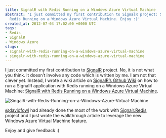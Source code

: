 ```yaml
---
title: SignalR with Redis Running on a Windows Azure Virtual Machine
abstract: 'I just committed my first contribution to SignalR project: SignalR with
  Redis Running on a Windows Azure Virtual Machine. Enjoy :)'
created_at: 2012-07-03 17:02:00 +0000 UTC
tags:
- Redis
- SignalR
- Windows Azure
slugs:
- signalr-with-redis-running-on-a-windows-azure-virtual-machine
- singalr-with-redis-running-on-a-windows-azure-virtual-machine
---
```


<p>I just committed my first contribution to <a title="https://github.com/SignalR/SignalR" href="https://github.com/SignalR/SignalR">SignalR</a> project. No, it is not what you think. It doesn&rsquo;t involve any code which is written by me. I am not that clever yet. Instead, I wrote a wiki article on <a title="https://github.com/SignalR/SignalR/wiki" href="https://github.com/SignalR/SignalR/wiki">SignalR&rsquo;s Github Wiki</a> on how to run a SignalR application with Redis running on a Windows Azure Virtual Machine: <a href="https://github.com/SignalR/SignalR/wiki/SignalR-with-Redis-Running-on-a-Windows-Azure-Virtual-Machine" title="https://github.com/SignalR/SignalR/wiki/SignalR-with-Redis-Running-on-a-Windows-Azure-Virtual-Machine">SignalR with Redis Running on a Windows Azure Virtual Machine</a>.</p>
<p><img src="http://www.tugberkugurlu.com/Content/Images/UploadedByAuthors/105/SingalR-with-Redis-Running-on-a-Windows-Azure-Virtual-Machine_16_small.PNG" title="SingalR-with-Redis-Running-on-a-Windows-Azure-Virtual-Machine" alt="SingalR-with-Redis-Running-on-a-Windows-Azure-Virtual-Machine" /></p>
<p><a title="https://twitter.com/davidfowl" href="https://twitter.com/davidfowl">@davidfowl</a> had already done the most of the work with <a title="https://github.com/SignalR/SignalR.Redis" href="https://github.com/SignalR/SignalR.Redis">Signalr.Redis</a> project and I just wrote the walkthrough article to leverage the new Windows Azure Virtual Machine feature.</p>
<p>Enjoy and give feedback :)</p>